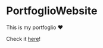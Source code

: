 # PortfoglioWebsite
This is my portfoglio ❤

Check it <a href="https://claramcarvalho.github.io/PortfoglioWebsite/">here</a>!
